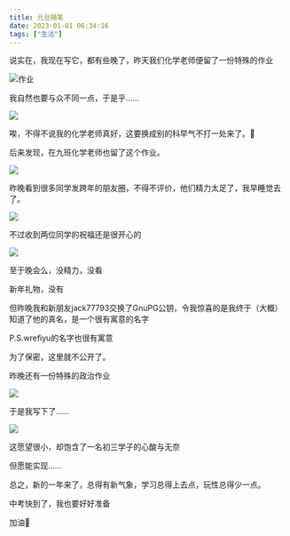 ```yaml
---
title: 元旦随笔
date: 2023-01-01 06:34:16
tags: ["生活"]
---
```


说实在，我现在写它，都有些晚了，昨天我们化学老师便留了一份特殊的作业

![作业](https://pic.imgdb.cn/item/63b0bb9d2bbf0e7994f04b27.jpg)

我自然也要与众不同一点，于是乎……

![](https://pic.imgdb.cn/item/63b0bbf72bbf0e7994f335e7.jpg)

唉，不得不说我的化学老师真好，这要换成别的科早气不打一处来了。🤣

后来发现，在九班化学老师也留了这个作业。

![](https://pic.imgdb.cn/item/63b0bcc62bbf0e7994f9ce08.jpg)

昨晚看到很多同学发跨年的朋友圈，不得不评价，他们精力太足了，我早睡觉去了。

![](https://pic.imgdb.cn/item/63b0bd5a2bbf0e7994feac10.jpg)

不过收到两位同学的祝福还是很开心的

![](https://pic.imgdb.cn/item/63b0bd8b2bbf0e7994003dfe.jpg)

至于晚会么，没精力，没看

新年礼物，没有

但昨晚我和新朋友jack77793交换了GnuPG公钥，令我惊喜的是我终于（大概）知道了他的真名，是一个很有寓意的名字

P.S.wrefiyu的名字也很有寓意

为了保密，这里就不公开了。

昨晚还有一份特殊的政治作业

![](https://pic.imgdb.cn/item/63b0c1f22bbf0e79942602bd.jpg)

于是我写下了……

![](https://pic.imgdb.cn/item/63b0c22a2bbf0e799427d3ad.jpg)

这愿望很小，却饱含了一名初三学子的心酸与无奈

但愿能实现……

总之，新的一年来了，总得有新气象，学习总得上去点，玩性总得少一点。

中考快到了，我也要好好准备

加油💪
